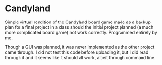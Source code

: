 # Candyland
Simple virtual rendition of the Candyland board game made as a backup plan for a final project in a class should the initial project planned (a much more complicated board game) not work correctly. Programmed entirely by me.

Though a GUI was planned, it was never implemented as the other project came through. I did not test this code before uploading it, but I did read through it and it seems like it should all work, albeit through command line.
